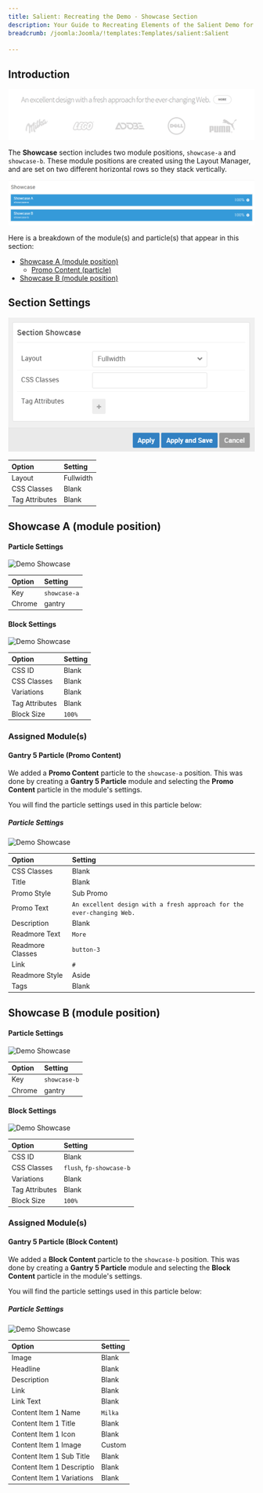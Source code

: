 ```yaml
---
title: Salient: Recreating the Demo - Showcase Section
description: Your Guide to Recreating Elements of the Salient Demo for Joomla
breadcrumb: /joomla:Joomla/!templates:Templates/salient:Salient

---
```


## Introduction

![](assets/demo_4.png)

The **Showcase** section includes two module positions, `showcase-a` and `showcase-b`. These module positions are created using the Layout Manager, and are set on two different horizontal rows so they stack vertically.

![](assets/home_showcase.png)

Here is a breakdown of the module(s) and particle(s) that appear in this section:

* [Showcase A (module position)](#showcase-a-(module-position))
    - [Promo Content (particle)](#gantry-5-particle-(promo-content))
* [Showcase B (module position)](#showcase-b-(module-position))

## Section Settings

![](assets/demo_showcase_settings.png)

| Option         | Setting   |
| :-----         | :-----    |
| Layout         | Fullwidth |
| CSS Classes    | Blank     |
| Tag Attributes | Blank     |

## Showcase A (module position)

#### Particle Settings

![Demo Showcase](demo_showcase_1.png)

| Option | Setting      |
| :----- | :-----       |
| Key    | `showcase-a` |
| Chrome | gantry       |

#### Block Settings

![Demo Showcase](demo_showcase_2.png)

| Option         | Setting |
| :-----         | :-----  |
| CSS ID         | Blank   |
| CSS Classes    | Blank   |
| Variations     | Blank   |
| Tag Attributes | Blank   |
| Block Size     | `100%`  |

### Assigned Module(s)

#### Gantry 5 Particle (Promo Content)

We added a **Promo Content** particle to the `showcase-a` position. This was done by creating a **Gantry 5 Particle** module and selecting the **Promo Content** particle in the module's settings. 

You will find the particle settings used in this particle below:

##### Particle Settings

![Demo Showcase](demo_showcase_3.png)

| Option           | Setting                                                                |
| :-----           | :-----                                                                 |
| CSS Classes      | Blank                                                                  |
| Title            | Blank                                                                  |
| Promo Style      | Sub Promo                                                              |
| Promo Text       | `An excellent design with a fresh approach for the ever-changing Web.` |
| Description      | Blank                                                                  |
| Readmore Text    | `More`                                                                 |
| Readmore Classes | `button-3`                                                             |
| Link             | `#`                                                                    |
| Readmore Style   | Aside                                                                  |
| Tags             | Blank                                                                  |

## Showcase B (module position)

#### Particle Settings

![Demo Showcase](demo_showcase_4.png)

| Option | Setting      |
| :----- | :-----       |
| Key    | `showcase-b` |
| Chrome | gantry       |

#### Block Settings

![Demo Showcase](demo_showcase_5.png)

| Option         | Setting                  |
| :-----         | :-----                   |
| CSS ID         | Blank                    |
| CSS Classes    | `flush`, `fp-showcase-b` |
| Variations     | Blank                    |
| Tag Attributes | Blank                    |
| Block Size     | `100%`                   |

### Assigned Module(s)

#### Gantry 5 Particle (Block Content)

We added a **Block Content** particle to the `showcase-b` position. This was done by creating a **Gantry 5 Particle** module and selecting the **Block Content** particle in the module's settings. 

You will find the particle settings used in this particle below:

##### Particle Settings

![Demo Showcase](demo_showcase_6.png)

| Option                    | Setting |
| :-----                    | :-----  |
| Image                     | Blank   |
| Headline                  | Blank   |
| Description               | Blank   |
| Link                      | Blank   |
| Link Text                 | Blank   |
| Content Item 1 Name       | `Milka` |
| Content Item 1 Title      | Blank   |
| Content Item 1 Icon       | Blank   |
| Content Item 1 Image      | Custom  |
| Content Item 1 Sub Title  | Blank   |
| Content Item 1 Descriptio | Blank   |
| Content Item 1 Variations | Blank   |